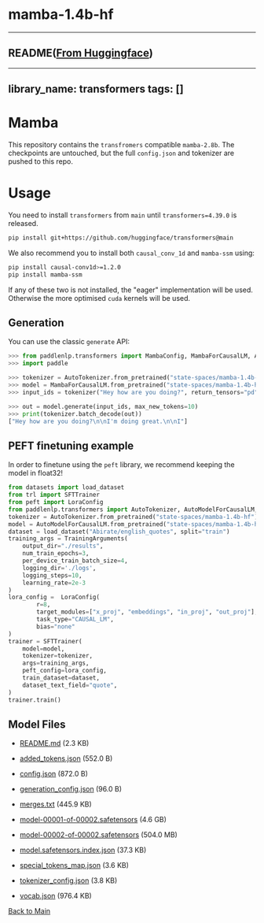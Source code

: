
# mamba-1.4b-hf
---


## README([From Huggingface](https://huggingface.co/state-spaces/mamba-1.4b-hf))

---
library_name: transformers
tags: []
---

# Mamba

<!-- Provide a quick summary of what the model is/does. -->
This repository contains the `transfromers` compatible `mamba-2.8b`. The checkpoints are untouched, but the full `config.json` and tokenizer are pushed to this repo. 

# Usage

You need to install `transformers` from `main` until `transformers=4.39.0` is released. 
```bash
pip install git+https://github.com/huggingface/transformers@main
```

We also recommend you to install both `causal_conv_1d` and `mamba-ssm` using: 

```bash
pip install causal-conv1d>=1.2.0
pip install mamba-ssm
```

If any of these two is not installed, the "eager" implementation will be used. Otherwise the more optimised `cuda` kernels will be used.

## Generation
You can use the classic `generate` API:
```python
>>> from paddlenlp.transformers import MambaConfig, MambaForCausalLM, AutoTokenizer
>>> import paddle

>>> tokenizer = AutoTokenizer.from_pretrained("state-spaces/mamba-1.4b-hf")
>>> model = MambaForCausalLM.from_pretrained("state-spaces/mamba-1.4b-hf")
>>> input_ids = tokenizer("Hey how are you doing?", return_tensors="pd")["input_ids"]

>>> out = model.generate(input_ids, max_new_tokens=10)
>>> print(tokenizer.batch_decode(out))
["Hey how are you doing?\n\nI'm doing great.\n\nI"]
```

## PEFT finetuning example
In order to finetune using the `peft` library, we recommend keeping the model in float32!

```python
from datasets import load_dataset
from trl import SFTTrainer
from peft import LoraConfig
from paddlenlp.transformers import AutoTokenizer, AutoModelForCausalLM, TrainingArguments
tokenizer = AutoTokenizer.from_pretrained("state-spaces/mamba-1.4b-hf")
model = AutoModelForCausalLM.from_pretrained("state-spaces/mamba-1.4b-hf")
dataset = load_dataset("Abirate/english_quotes", split="train")
training_args = TrainingArguments(
    output_dir="./results",
    num_train_epochs=3,
    per_device_train_batch_size=4,
    logging_dir='./logs',
    logging_steps=10,
    learning_rate=2e-3
)
lora_config =  LoraConfig(
        r=8,
        target_modules=["x_proj", "embeddings", "in_proj", "out_proj"],
        task_type="CAUSAL_LM",
        bias="none"
)
trainer = SFTTrainer(
    model=model,
    tokenizer=tokenizer,
    args=training_args,
    peft_config=lora_config,
    train_dataset=dataset,
    dataset_text_field="quote",
)
trainer.train()
```



## Model Files

- [README.md](https://paddlenlp.bj.bcebos.com/models/community/state-spaces/mamba-1.4b-hf/README.md) (2.3 KB)

- [added_tokens.json](https://paddlenlp.bj.bcebos.com/models/community/state-spaces/mamba-1.4b-hf/added_tokens.json) (552.0 B)

- [config.json](https://paddlenlp.bj.bcebos.com/models/community/state-spaces/mamba-1.4b-hf/config.json) (872.0 B)

- [generation_config.json](https://paddlenlp.bj.bcebos.com/models/community/state-spaces/mamba-1.4b-hf/generation_config.json) (96.0 B)

- [merges.txt](https://paddlenlp.bj.bcebos.com/models/community/state-spaces/mamba-1.4b-hf/merges.txt) (445.9 KB)

- [model-00001-of-00002.safetensors](https://paddlenlp.bj.bcebos.com/models/community/state-spaces/mamba-1.4b-hf/model-00001-of-00002.safetensors) (4.6 GB)

- [model-00002-of-00002.safetensors](https://paddlenlp.bj.bcebos.com/models/community/state-spaces/mamba-1.4b-hf/model-00002-of-00002.safetensors) (504.0 MB)

- [model.safetensors.index.json](https://paddlenlp.bj.bcebos.com/models/community/state-spaces/mamba-1.4b-hf/model.safetensors.index.json) (37.3 KB)

- [special_tokens_map.json](https://paddlenlp.bj.bcebos.com/models/community/state-spaces/mamba-1.4b-hf/special_tokens_map.json) (3.6 KB)

- [tokenizer_config.json](https://paddlenlp.bj.bcebos.com/models/community/state-spaces/mamba-1.4b-hf/tokenizer_config.json) (3.8 KB)

- [vocab.json](https://paddlenlp.bj.bcebos.com/models/community/state-spaces/mamba-1.4b-hf/vocab.json) (976.4 KB)


[Back to Main](../../)